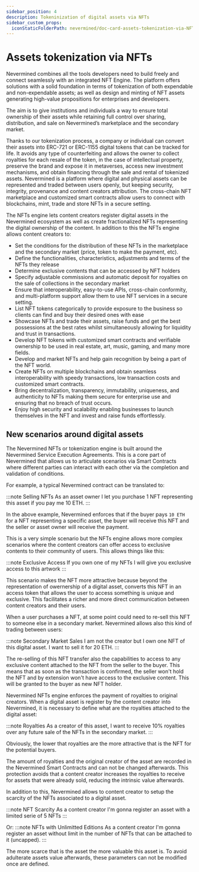 ```yaml
---
sidebar_position: 4
description: Tokeninization of digital assets via NFTs
sidebar_custom_props:
  iconStaticFolderPath: nevermined/doc-card-assets-tokenization-via-NFTs.svg
---
```


# Assets tokenization via NFTs

Nevermined combines all the tools developers need to build freely and connect seamlessly with an integrated NFT Engine. The platform offers solutions with a solid foundation in terms of tokenization of both expendable and non-expendable assets; as well as design and minting of NFT assets generating high-value propositions for enterprises and developers.

The aim is to give institutions and individuals a way to ensure total ownership of their assets while retaining full control over sharing, distribution, and sale on Nevermined’s marketplace and the secondary market.

Thanks to our tokenization process, a company or individual can convert their assets into ERC-721 or ERC-1155 digital tokens that can be tracked for life. It avoids any type of counterfeiting and allows the owner to collect royalties for each resale of the token, in the case of intellectual property, preserve the brand and expose it in metaverses, access new investment mechanisms, and obtain financing through the sale and rental of tokenized assets.
Nevermined is a platform where digital and physical assets can be represented and traded between users openly, but keeping security, integrity, provenance and content creators attribution. The cross-chain NFT marketplace and customized smart contracts allow users to connect with blockchains, mint, trade and store NFTs in a secure setting.

The NFTs engine lets content creators register digital assets in the Nevermined ecosystem as well as create fractionalized NFTs representing the digital ownership of the content. In addition to this the NFTs engine allows content creators to:

- Set the conditions for the distribution of these NFTs in the marketplace and the secondary market (price, token to make the payment, etc).
- Define the functionalities, characteristics, adjustments and terms of the NFTs they release
- Determine exclusive contents that can be accessed by NFT holders
- Specify adjustable commissions and automatic deposit for royalties on the sale of collections in the secondary market
- Ensure that interoperability, easy-to-use APIs, cross-chain conformity, and multi-platform support allow them to use NFT services in a secure setting.
- List NFT tokens categorically to provide exposure to the business so clients can find and buy their desired ones with ease
- Showcase NFTs and trade their assets, raise funds and get the best possessions at the best rates whilst simultaneously allowing for liquidity and trust in transactions.
- Develop NFT tokens with customized smart contracts and verifiable ownership to be used in real estate, art, music, gaming, and many more fields.
- Develop and market NFTs and help gain recognition by being a part of the NFT world.
- Create NFTs on multiple blockchains and obtain seamless interoperability with speedy transactions, low transaction costs and customized smart contracts.
- Bring decentralization, transparency, immutability, uniqueness, and authenticity to NFTs making them secure for enterprise use and ensuring that no breach of trust occurs.
- Enjoy high security and scalability enabling businesses to launch themselves in the NFT and invest and raise funds effortlessly.

## New scenarios around digital assets

The Nevermined NFTs or tokenization engine is built around the Nevermined
Service Execution Agreements. This is a core part of Nevermined that allows
us to articulate scenarios via Smart Contracts where different parties can
interact with each other via the completion and validation of conditions.

For example, a typical Nevermined contract can be translated to:

:::note Selling NFTs
As an asset owner I let you purchase 1 NFT representing this asset if you pay me 10 ETH.
:::

In the above example, Nevermined enforces that if the buyer pays `10 ETH`
for a NFT representing a specific asset, the buyer will receive this NFT and
the seller or asset owner will receive the payment.

This is a very simple scenario but the NFTs engine allows more complex scenarios
where the content creators can offer access to exclusive contents to their
community of users. This allows things like this:

:::note Exclusive Access
If you own one of my NFTs I will give you exclusive access to this artwork
:::

This scenario makes the NFT more attractive because beyond the representation
of owernership of a digital asset, converts this NFT in an access token
that allows the user to access something is unique and exclusive. This
facilitates a richer and more direct communication between content creators
and their users.

When a user purchases a NFT, at some point could need to re-sell this NFT
to someone else in a secondary market. Nevermined allows also this kind of
trading between users:

:::note Secondary Market Sales
I am not the creator but I own one NFT of this digital asset. I want to sell
it for 20 ETH.
:::

The re-selling of this NFT transfer also the capabilities to access to any
exclusive content attached to the NFT from the seller to the buyer. This
means that as soon as the transaction is confirmed, the seller won't hold the
NFT and by extension won't have access to the exclusive content. This will
be granted to the buyer as new NFT holder.

Nevermined NFTs engine enforces the payment of royalties to original creators.
When a digital asset is register by the content creator into Nevermined, it is
necessary to define what are the royalties attached to the digital asset:

:::note Royalties
As a creator of this asset, I want to receive 10% royalties over any future sale
of the NFTs in the secondary market.
:::

Obviously, the lower that royalties are the more attractive that is the NFT for
the potential buyers.

The amount of royalties and the original creator of the asset are recorded in
the Nevermined Smart Contracts and can not be changed afterwards. This protection
avoids that a content creator increases the royalties to receive for assets that
were already sold, reducing the intrinsic value afterwards.

In addition to this, Nevermined allows to content creator to setup the scarcity
of the NFTs associated to a digital asset.

:::note NFT Scarcity
As a content creator I'm gonna register an asset with a limited serie of 5 NFTs
:::

Or:
:::note NFTs with Unlimitted Editions
As a content creator I'm gonna register an asset without limit in the number of NFTs
that can be attached to it (uncapped).
:::

The more scarce that is the asset the more valuable this asset is. To avoid adulterate
assets value afterwards, these parameters can not be modified once are defined.
